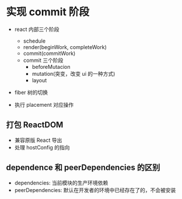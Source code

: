# 实现 commit 阶段

- react 内部三个阶段

  - schedule
  - render(beginWork, completeWork)
  - commit(commitWork)
  - commit 三个阶段
    - beforeMutacion
    - mutation(突变，改变 ui 的一种方式)
    - layout

- fiber 树的切换
- 执行 placement 对应操作

## 打包 ReactDOM

- 兼容原版 React 导出
- 处理 hostConfig 的指向

## dependence 和 peerDependencies 的区别

- dependencies: 当前模块的生产环境依赖
- peerDependencies: 默认在开发者的环境中已经存在了的，不会被安装
